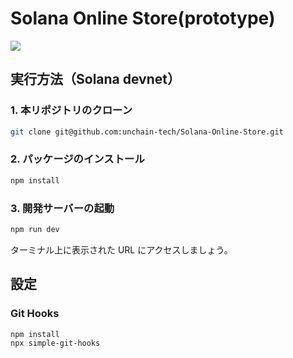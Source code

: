 # Solana Online Store(prototype)

![](https://i.imgur.com/R6ehjLp.png)

## 実行方法（Solana devnet）

### 1. 本リポジトリのクローン

```bash
git clone git@github.com:unchain-tech/Solana-Online-Store.git
```

### 2. パッケージのインストール

```bash
npm install
```

### 3. 開発サーバーの起動

```bash
npm run dev
```

ターミナル上に表示された URL にアクセスしましょう。

## 設定

### Git Hooks

```
npm install
npx simple-git-hooks
```
